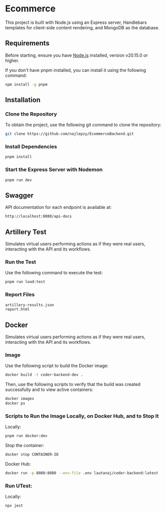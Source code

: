 # Ecommerce

This project is built with Node.js using an Express server, Handlebars templates for client-side content rendering, and MongoDB as the database.

## Requirements

Before starting, ensure you have [Node.js](https://nodejs.org/) installed, version v20.15.0 or higher.

If you don't have pnpm installed, you can install it using the following command:

```bash
npm install -g pnpm
```

## Installation

### Clone the Repository

To obtain the project, use the following git command to clone the repository:

```bash
git clone https://github.com/najlepzy/EcommerceBackend.git
```

### Install Dependencies

```bash
pnpm install
```

### Start the Express Server with Nodemon

```bash
pnpm run dev
```

## Swagger

API documentation for each endpoint is available at:

```bash
http://localhost:8080/api-docs
```

## Artillery Test

Simulates virtual users performing actions as if they were real users, interacting with the API and its workflows.

### Run the Test

Use the following command to execute the test:

```bash
pnpm run load:test
```

### Report Files

```bash
artillery-results.json
report.html
```

## Docker

Simulates virtual users performing actions as if they were real users, interacting with the API and its workflows.

### Image

Use the following script to build the Docker image:

```bash
docker build -t coder-backend-dev .
```

Then, use the following scripts to verify that the build was created successfully and to view active containers:

```bash
docker images
docker ps
```

### Scripts to Run the Image Locally, on Docker Hub, and to Stop It

Locally:

```bash
pnpm run docker:dev
```

Stop the container:

```bash
docker stop CONTAINER-ID
```

Docker Hub:

```bash
docker run -p 8080:8080 --env-file .env lautanaj/coder-backend:latest
```

### Run UTest:

Locally:

```bash
npx jest
```
